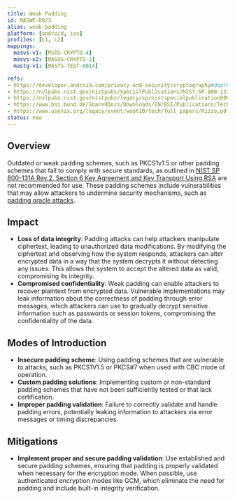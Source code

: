 ```yaml
---
title: Weak Padding
id: MASWE-0023
alias: weak-padding
platform: [android, ios]
profiles: [L1, L2]
mappings:
  masvs-v1: [MSTG-CRYPTO-4]
  masvs-v2: [MASVS-CRYPTO-1]
  mastg-v1: [MASTG-TEST-0014]

refs:
- https://developer.android.com/privacy-and-security/cryptography#deprecated-functionality
- https://nvlpubs.nist.gov/nistpubs/SpecialPublications/NIST.SP.800-131Ar2.pdf
- https://nvlpubs.nist.gov/nistpubs/legacy/sp/nistspecialpublication800-38a.pdf
- https://www.bsi.bund.de/SharedDocs/Downloads/EN/BSI/Publications/TechGuidelines/TG02102/BSI-TR-02102-1.pdf?__blob=publicationFile
- https://www.usenix.org/legacy/event/woot10/tech/full_papers/Rizzo.pdf
status: new
---
```


## Overview

Outdated or weak padding schemes, such as PKCS1v1.5 or other padding schemes that fail to comply with secure standards, as outlined in [NIST SP 800-131A Rev.2, Section 6 Key Agreement and Key Transport Using RSA](https://nvlpubs.nist.gov/nistpubs/SpecialPublications/NIST.SP.800-131Ar2.pdf) are not recommended for use. These padding schemes include vulnerabilities that may allow attackers to undermine security mechanisms, such as [padding oracle attacks](https://www.usenix.org/legacy/event/woot10/tech/full_papers/Rizzo.pdf).

## Impact

- **Loss of data integrity**: Padding attacks can help attackers manipulate ciphertext, leading to unauthorized data modifications. By modifying the ciphertext and observing how the system responds, attackers can alter encrypted data in a way that the system decrypts it without detecting any issues. This allows the system to accept the altered data as valid, compromising its integrity.
- **Compromised confidentiality**: Weak padding can enable attackers to recover plaintext from encrypted data. Vulnerable implementations may leak information about the correctness of padding through error messages, which attackers can use to gradually decrypt sensitive information such as passwords or session tokens, compromising the confidentiality of the data.

## Modes of Introduction

- **Insecure padding scheme**: Using padding schemes that are vulnerable to attacks, such as PKCS1V1.5 or PKCS#7 when used with CBC mode of operation.
- **Custom padding solutions**: Implementing custom or non-standard padding schemes that have not been sufficiently tested or that lack certification.
- **Improper padding validation**: Failure to correctly validate and handle padding errors, potentially leaking information to attackers via error messages or timing discrepancies.

## Mitigations

- **Implement proper and secure padding validation**: Use established and secure padding schemes, ensuring that padding is properly validated when necessary for the encryption mode. When possible, use authenticated encryption modes like GCM, which eliminate the need for padding and include built-in integrity verification.

